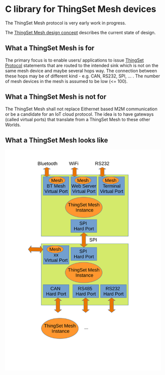 # C library for ThingSet Mesh devices

The ThingSet Mesh protocol is very early work in progress.

The [ThingSet Mesh design concept](docs/mesh.md) describes the current state of design.

## What a ThingSet Mesh is for

The primary focus is to enable users/ applications to issue [ThingSet Protocol](https://libre.solar/thingset/)
statements that are routed to the intended sink which is not on the same mesh
device and maybe several hops way. The connection between these hops may be of
different kind -  e.g. CAN, RS232, SPI, ... . The number of mesh devices in the
mesh is assumed to be low (<= 100).

## What a ThingSet Mesh is not for

The ThingSet Mesh shall not replace Eithernet based M2M communication or be a
candidate for an IoT cloud protocol. The idea is to have gateways (called
virtual ports) that translate from a ThingSet Mesh to these other Worlds.

## What a ThingSet Mesh looks like

![ThingSet Mesh](docs/mesh.svg)

